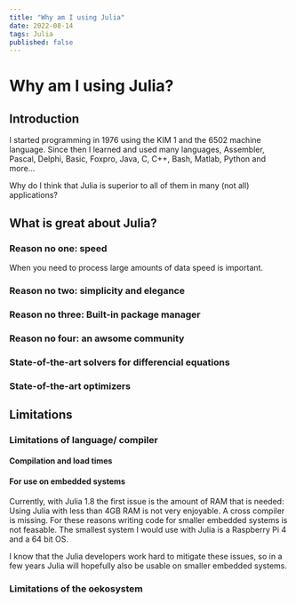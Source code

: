 ```yaml
---
title: "Why am I using Julia"
date: 2022-08-14
tags: Julia
published: false
---
```

# Why am I using Julia?

## Introduction

I started programming in 1976 using the KIM 1 and the 6502 machine language.
Since then I learned and used many languages, Assembler, Pascal, Delphi, Basic,
Foxpro, Java, C, C++, Bash, Matlab, Python and more...

Why do I think that Julia is superior to all of them in many (not all)
applications?

## What is great about Julia?

### Reason no one: speed
When you need to process large amounts of data speed is important. 

### Reason no two: simplicity and elegance

### Reason no three: Built-in package manager

### Reason no four: an awsome community

### State-of-the-art solvers for differencial equations

### State-of-the-art optimizers

## Limitations

### Limitations of language/ compiler

#### Compilation and load times

#### For use on embedded systems
Currently, with Julia 1.8 the first issue is the amount of RAM that is needed: Using Julia
with less than 4GB RAM is not very enjoyable. A cross compiler is missing. For these 
reasons writing code for smaller embedded systems is not feasable. The smallest system
I would use with Julia is a Raspberry Pi 4 and a 64 bit OS.

I know that the Julia developers work hard to mitigate these issues, so in a few years
Julia will hopefully also be usable on smaller embedded systems.

### Limitations of the oekosystem

